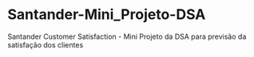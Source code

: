 # Santander-Mini_Projeto-DSA
Santander Customer Satisfaction - Mini Projeto da DSA para previsão da satisfação dos clientes
